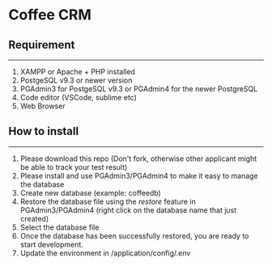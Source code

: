 # Coffee CRM

## Requirement
*****************
1. XAMPP or Apache + PHP installed
2. PostgeSQL v9.3 or newer version
3. PGAdmin3 for PostgeSQL v9.3 or PGAdmin4 for the newer PostgreSQL
4. Code editor (VSCode, sublime etc)
5. Web Browser


## How to install
*****************
1. Please download this repo (Don't fork, otherwise other applicant might be able to track your test result)
2. Please install and use PGAdmin3/PGAdmin4 to make it easy to manage the database
3. Create new database (example: coffeedb)
4. Restore the database file using the _restore_ feature in PGAdmin3/PGAdmin4 (right click on the database name that just created)
5. Select the database file
6. Once the database has been successfully restored, you are ready to start development.
7. Update the environment in /application/config/.env
